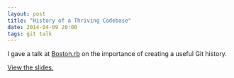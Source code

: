 ```yaml
---
layout: post
title: "History of a Thriving Codebase"
date: 2014-04-09 20:00
tags: git talk
---
```


I gave a talk at [Boston.rb](http://bostonrb.org) on the importance of creating
a useful Git history.

[View the slides.](http://www.brettchalupa.com/presentation-history-of-a-thriving-codebase)
